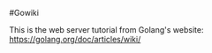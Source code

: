#Gowiki

This is the web server tutorial from Golang's website: https://golang.org/doc/articles/wiki/
